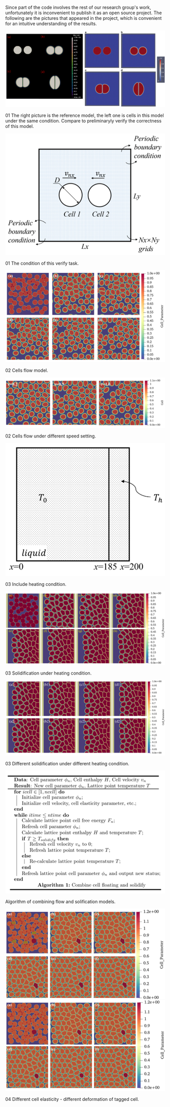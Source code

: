 
Since part of the code involves the rest of our research group's work, unfortunately it is inconvenient to publish it as an open source project. The following are the pictures that appeared in the project, which is convenient for an intuitive understanding of the results.


![Comparison to theoretical model](https://github.com/XiaoxuanShao/Bio-printing_Bachelor_Thesis_2022/blob/main/Graphs/01%20comparison.png)

01 The right picture is the reference model, the left one is cells in this model under the same condition. Compare to preliminaryly verify the correctness of this model.

![Verify Condition](https://github.com/XiaoxuanShao/Bio-printing_Bachelor_Thesis_2022/blob/main/Graphs/01%20condition.png)

01 The condition of this verify task.

![Cells flow](https://github.com/XiaoxuanShao/Bio-printing_Bachelor_Thesis_2022/blob/main/Graphs/02%20cells%20flow.png)

02 Cells flow model.

![Cells flow - diff speed](https://github.com/XiaoxuanShao/Bio-printing_Bachelor_Thesis_2022/blob/main/Graphs/02%20different%20flow%20speed.png)

02 Cells flow under different speed setting.

![Heating condition](https://github.com/XiaoxuanShao/Bio-printing_Bachelor_Thesis_2022/blob/main/Graphs/03%20heat%20condition.png)

03 Include heating condition.

![Solidify under heat](https://github.com/XiaoxuanShao/Bio-printing_Bachelor_Thesis_2022/blob/main/Graphs/03%20solidification.png)

03 Solidification under heating condition.

![Solidify under diff heat](https://github.com/XiaoxuanShao/Bio-printing_Bachelor_Thesis_2022/blob/main/Graphs/03%20different%20heat.png)

03 Different solidification under different heating condition.

![Algorithm](https://github.com/XiaoxuanShao/Bio-printing_Bachelor_Thesis_2022/blob/main/Graphs/Algorithm.png)

Algorithm of combining flow and solification models.

![Cell elasticity](https://github.com/XiaoxuanShao/Bio-printing_Bachelor_Thesis_2022/blob/main/Graphs/04%20cell%20elasticity.png)
![Cell elasticity](https://github.com/XiaoxuanShao/Bio-printing_Bachelor_Thesis_2022/blob/main/Graphs/04%20cell%20elasticity%202.png)

04 Different cell elasticity - different deformation of tagged cell.
